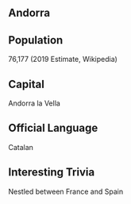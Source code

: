 ## Andorra
##  Population
76,177 (2019 Estimate, Wikipedia)

##  Capital
Andorra la Vella
 
##  Official Language
Catalan

##  Interesting Trivia
Nestled between France and Spain


